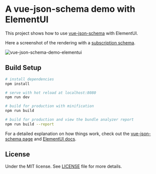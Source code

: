 # A vue-json-schema demo with ElementUI

This project shows how to use [vue-json-schema](https://github.com/demsking/vue-json-schema) with ElementUI.

Here a screenshot of the rendering with a [subscription schema](https://github.com/demsking/vue-json-schema-demo-elementui/raw/master/src/schema/newsletter.json).

![vue-json-schema-demo-elementui](https://github.com/demsking/vue-json-schema-demo-elementui/raw/master/screenshot.png "vue-json-schema-demo-elementui")

## Build Setup

```bash
# install dependencies
npm install

# serve with hot reload at localhost:8080
npm run dev

# build for production with minification
npm run build

# build for production and view the bundle analyzer report
npm run build --report
```

For a detailed explanation on how things work, check out the [vue-json-schema page](https://github.com/demsking/vue-json-schema) and [ElementUI docs](http://element.eleme.io).

## License
Under the MIT license. See [LICENSE](https://github.com/demsking/vue-json-schema-demo-elementui/blob/master/LICENSE) file for more details.

